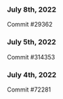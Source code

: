 ### July 8th, 2022

Commit #29362

### July 5th, 2022

Commit #314353


### July 4th, 2022

Commit #72281
